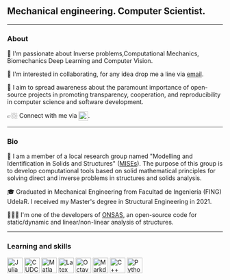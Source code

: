 ## Mechanical engineering. Computer Scientist.
 
------

### About

🔭 I'm passionate about Inverse problems,Computational Mechanics, Biomechanics Deep Learning and Computer Vision. 

👯 I'm interested in collaborating, for any idea drop me a line via [email](mailto:mvanzulli@fing.edu.uy).

💭 I aim to spread awareness about the paramount importance of open-source projects in promoting transparency, cooperation, and reproducibility in computer science and software development.

👉🏼 Connect with me via <a href="https://www.linkedin.com/in/mauricio-vanzulli-b0a648224/"><img align="center" alt="Mauri's LinkedIN" width="22px" src="https://raw.githubusercontent.com/peterthehan/peterthehan/master/assets/linkedin.svg"/></a>.

-----

### Bio

🧠 I am a member of a local research group named "Modelling and Identification in Solids and Structures" ([MISEs](https://www.fing.edu.uy/es/iet/grupos/mises)). The purpose of this group is to develop computational tools based on solid mathematical principles for solving direct and inverse problems in structures and solids analysis.

🎓 Graduated in Mechanical Engineering from Facultad de Ingeniería (FING) UdelaR. I received my Master's degree in Structural Engineering in 2021.
 

👨🏻‍💻 I'm one of the developers of [ONSAS](https://github.com/ONSAS/ONSAS.jl), an open-source code for static/dynamic and linear/non-linear analysis of structures.

-----

### Learning and skills
<p align="left"> <a href="ttps://en.wikipedia.org/wiki/Julia" target="_blank" rel="noreferrer"><img src="https://seeklogo.com/images/J/julia-logo-DC9698BAF9-seeklogo.com.png" width="36" height="36" alt="Julia" /></a>
  <a href="https://en.wikipedia.org/wiki/CUDAC" target="_blank" rel="noreferrer"><img src="https://migocpp.files.wordpress.com/2018/03/badge-nvidia-cuda-cpp.png" width="36" height="36" alt="CUDC" /></a>
<a href="https://en.wikipedia.org/wiki/Matlab" target="_blank" rel="noreferrer"><img src="https://upload.wikimedia.org/wikipedia/commons/2/21/Matlab_Logo.png" width="36" height="36" alt="Matlab" /></a>
<a href="https://en.wikipedia.org/wiki/LaTex" target="_blank" rel="noreferrer"><img src="https://cdn.icon-icons.com/icons2/2389/PNG/512/latex_logo_icon_145115.png" width="36" height="36" alt="Latex" /></a>
<a href="https://en.wikipedia.org/wiki/Octave" target="_blank" rel="noreferrer"><img src="https://upload.wikimedia.org/wikipedia/commons/6/6a/Gnu-octave-logo.svg" width="36" height="36" alt="Octave" /></a>
<a href="https://en.wikipedia.org/wiki/Markdown" target="_blank" rel="noreferrer"><img src="https://upload.wikimedia.org/wikipedia/commons/3/37/Markdown-mark-solid.svg" width="36" height="36" alt="Markdown" /></a>
<a href="https://docs.microsoft.com/en-us/cpp/?view=msvc-170" target="_blank" rel="noreferrer"><img src="https://raw.githubusercontent.com/danielcranney/readme-generator/main/public/icons/skills/cplusplus-colored.svg" width="36" height="36" alt="C++" /></a>
<a href="https://www.python.org/" target="_blank" rel="noreferrer"><img src="https://raw.githubusercontent.com/danielcranney/readme-generator/main/public/icons/skills/python-colored.svg" width="36" height="36" alt="Python" /></a>

